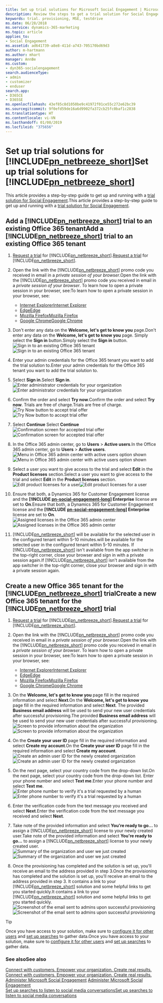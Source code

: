 ```yaml
---
title: Set up trial solutions for Microsoft Social Engagement | Microsoft Docs
description: Review the steps to get a trial solution for Social Engagement
keywords: trial. provisioning, MSE, testdrive
ms.date: 06/28/2018
ms.service: dynamics-365-marketing
ms.topic: article
applies_to:
- Social Engagement
ms.assetid: ad641739-a8e8-411d-a743-705170bd69d3
author: m-hartmann
ms.author: mhart
manager: AnnBe
ms.custom:
- dyn365-socialengagement
search.audienceType:
- admin
- customizer
- enduser
search.app:
- D365CE
- D365SE
ms.openlocfilehash: 43ef85c8d1050be9c41972f01ce55c272e62bc39
ms.sourcegitcommit: 9f0efd59de16a6d9902fa372cb25fc0baf1c2838
ms.translationtype: HT
ms.contentlocale: vi-VN
ms.lasthandoff: 01/08/2019
ms.locfileid: "375656"
---
```

# <a name="set-up-trial-solutions-for-includepnnetbreezeshortincludespn-social-engagement-shortmd"></a><span data-ttu-id="e02e7-105">Set up trial solutions for [!INCLUDE[pn_netbreeze_short](../includes/pn-social-engagement-short.md)]</span><span class="sxs-lookup"><span data-stu-id="e02e7-105">Set up trial solutions for [!INCLUDE[pn_netbreeze_short](../includes/pn-social-engagement-short.md)]</span></span>

<span data-ttu-id="e02e7-106">This article provides a step-by-step guide to get up and running with a [trial solution for Social Engagement](https://experience.dynamics.com/trials/).</span><span class="sxs-lookup"><span data-stu-id="e02e7-106">This article provides a step-by-step guide to get up and running with a [trial solution for Social Engagement](https://experience.dynamics.com/trials/).</span></span> 

## <a name="add-a-includepnnetbreezeshortincludespn-social-engagement-shortmd-trial-to-an-existing-office-365-tenant"></a><span data-ttu-id="e02e7-107">Add a [!INCLUDE[pn_netbreeze_short](../includes/pn-social-engagement-short.md)] trial to an existing Office 365 tenant</span><span class="sxs-lookup"><span data-stu-id="e02e7-107">Add a [!INCLUDE[pn_netbreeze_short](../includes/pn-social-engagement-short.md)] trial to an existing Office 365 tenant</span></span>

1. <span data-ttu-id="e02e7-108">[Request a trial](https://experience.dynamics.com/trials/) for [!INCLUDE[pn_netbreeze_short](../includes/pn-social-engagement-short.md)].</span><span class="sxs-lookup"><span data-stu-id="e02e7-108">[Request a trial](https://experience.dynamics.com/trials/) for [!INCLUDE[pn_netbreeze_short](../includes/pn-social-engagement-short.md)].</span></span>

2. <span data-ttu-id="e02e7-109">Open the link with the [!INCLUDE[pn_netbreeze_short](../includes/pn-social-engagement-short.md)] promo code you received in email in a _private session of your browser_.</span><span class="sxs-lookup"><span data-stu-id="e02e7-109">Open the link with the [!INCLUDE[pn_netbreeze_short](../includes/pn-social-engagement-short.md)] promo code you received in email in a _private session of your browser_.</span></span> <span data-ttu-id="e02e7-110">To learn how to open a private session in your browser, see:</span><span class="sxs-lookup"><span data-stu-id="e02e7-110">To learn how to open a private session in your browser, see:</span></span> 
   - [<span data-ttu-id="e02e7-111">Internet Explorer</span><span class="sxs-lookup"><span data-stu-id="e02e7-111">Internet Explorer</span></span>](https://support.microsoft.com/products/internet-explorer)
   - [<span data-ttu-id="e02e7-112">Edge</span><span class="sxs-lookup"><span data-stu-id="e02e7-112">Edge</span></span>](https://support.microsoft.com/help/4026200/windows-browse-inprivate-in-microsoft-edge)
   - [<span data-ttu-id="e02e7-113">Mozilla Firefox</span><span class="sxs-lookup"><span data-stu-id="e02e7-113">Mozilla Firefox</span></span>](https://support.mozilla.org/kb/private-browsing-use-firefox-without-history)
   - [<span data-ttu-id="e02e7-114">Google Chrome</span><span class="sxs-lookup"><span data-stu-id="e02e7-114">Google Chrome</span></span>](https://support.google.com/chrome/answer/95464)

3. <span data-ttu-id="e02e7-115">Don't enter any data on the **Welcome, let's get to know you** page.</span><span class="sxs-lookup"><span data-stu-id="e02e7-115">Don't enter any data on the **Welcome, let's get to know you** page.</span></span> <span data-ttu-id="e02e7-116">Simply select the **Sign in** button.</span><span class="sxs-lookup"><span data-stu-id="e02e7-116">Simply select the **Sign in** button.</span></span>   
   <span data-ttu-id="e02e7-117">![Sign in to an existing Office 365 tenant](media/mse-trial-existing-sign-in.png "Sign in to an existing Office 365 tenant")</span><span class="sxs-lookup"><span data-stu-id="e02e7-117">![Sign in to an existing Office 365 tenant](media/mse-trial-existing-sign-in.png "Sign in to an existing Office 365 tenant")</span></span>

4. <span data-ttu-id="e02e7-118">Enter your admin credentials for the Office 365 tenant you want to add the trial solution to.</span><span class="sxs-lookup"><span data-stu-id="e02e7-118">Enter your admin credentials for the Office 365 tenant you want to add the trial solution to.</span></span>

5. <span data-ttu-id="e02e7-119">Select **Sign in**.</span><span class="sxs-lookup"><span data-stu-id="e02e7-119">Select **Sign in**.</span></span>   
   <span data-ttu-id="e02e7-120">![Enter administrator credentials for your organization](media/mse-trial-existing-password.png "Enter administrator credentials for your organization")</span><span class="sxs-lookup"><span data-stu-id="e02e7-120">![Enter administrator credentials for your organization](media/mse-trial-existing-password.png "Enter administrator credentials for your organization")</span></span>

6. <span data-ttu-id="e02e7-121">Confirm the order and select **Try now**.</span><span class="sxs-lookup"><span data-stu-id="e02e7-121">Confirm the order and select **Try now**.</span></span> <span data-ttu-id="e02e7-122">Trials are free of charge.</span><span class="sxs-lookup"><span data-stu-id="e02e7-122">Trials are free of charge.</span></span>   
   <span data-ttu-id="e02e7-123">![Try Now button to accept trial offer](media/mse-trial-existing-try-now.png "Try Now button to accept trial offer")</span><span class="sxs-lookup"><span data-stu-id="e02e7-123">![Try Now button to accept trial offer](media/mse-trial-existing-try-now.png "Try Now button to accept trial offer")</span></span>

7. <span data-ttu-id="e02e7-124">Select **Continue** </span><span class="sxs-lookup"><span data-stu-id="e02e7-124">Select **Continue** </span></span>  
   <span data-ttu-id="e02e7-125">![Confirmation screen for accepted trial offer](media/mse-trial-existing-receipt.png "Confirmation screen for accepted trial offer")</span><span class="sxs-lookup"><span data-stu-id="e02e7-125">![Confirmation screen for accepted trial offer](media/mse-trial-existing-receipt.png "Confirmation screen for accepted trial offer")</span></span>
   
8. <span data-ttu-id="e02e7-126">In the Office 365 admin center, go to **Users** > **Active users**.</span><span class="sxs-lookup"><span data-stu-id="e02e7-126">In the Office 365 admin center, go to **Users** > **Active users**.</span></span>   
   <span data-ttu-id="e02e7-127">![Menu in Office 365 admin center with active users option shown](media/mse-trial-existing-active-users.png)</span><span class="sxs-lookup"><span data-stu-id="e02e7-127">![Menu in Office 365 admin center with active users option shown](media/mse-trial-existing-active-users.png)</span></span>

9. <span data-ttu-id="e02e7-128">Select a user you want to give access to the trial and select **Edit** in the **Product licenses** section.</span><span class="sxs-lookup"><span data-stu-id="e02e7-128">Select a user you want to give access to the trial and select **Edit** in the **Product licenses** section.</span></span>   
   <span data-ttu-id="e02e7-129">![Edit product licenses for a user](media/mse-trial-existing-edit-license.png "Edit product licenses for a user")</span><span class="sxs-lookup"><span data-stu-id="e02e7-129">![Edit product licenses for a user](media/mse-trial-existing-edit-license.png "Edit product licenses for a user")</span></span>

10. <span data-ttu-id="e02e7-130">Ensure that both, a Dynamics 365 for Customer Engagement license and the **[!INCLUDE [pn-social-engagement-long](../includes/pn-social-engagement-long.md)] Enterprise** license are set to **On**.</span><span class="sxs-lookup"><span data-stu-id="e02e7-130">Ensure that both, a Dynamics 365 for Customer Engagement license and the **[!INCLUDE [pn-social-engagement-long](../includes/pn-social-engagement-long.md)] Enterprise** license are set to **On**.</span></span>   
   <span data-ttu-id="e02e7-131">![Assigned licenses in the Office 365 admin center](media/mse-trial-existing-assigned-licenses.png "Assigned licenses in the Office 365 admin center")</span><span class="sxs-lookup"><span data-stu-id="e02e7-131">![Assigned licenses in the Office 365 admin center](media/mse-trial-existing-assigned-licenses.png "Assigned licenses in the Office 365 admin center")</span></span>

11. [!INCLUDE[pn_netbreeze_short](../includes/pn-social-engagement-short.md)] <span data-ttu-id="e02e7-132">will be available for the selected user in the configured tenant within 5-10 minutes.</span><span class="sxs-lookup"><span data-stu-id="e02e7-132">will be available for the selected user in the configured tenant within 5-10 minutes.</span></span> <span data-ttu-id="e02e7-133">If [!INCLUDE[pn_netbreeze_short](../includes/pn-social-engagement-short.md)] isn't available from the app switcher in the top-right corner, close your browser and sign in with a private session again.</span><span class="sxs-lookup"><span data-stu-id="e02e7-133">If [!INCLUDE[pn_netbreeze_short](../includes/pn-social-engagement-short.md)] isn't available from the app switcher in the top-right corner, close your browser and sign in with a private session again.</span></span>
 
## <a name="create-a-new-office-365-tenant-for-the-includepnnetbreezeshortincludespn-social-engagement-shortmd-trial"></a><span data-ttu-id="e02e7-134">Create a new Office 365 tenant for the [!INCLUDE[pn_netbreeze_short](../includes/pn-social-engagement-short.md)] trial</span><span class="sxs-lookup"><span data-stu-id="e02e7-134">Create a new Office 365 tenant for the [!INCLUDE[pn_netbreeze_short](../includes/pn-social-engagement-short.md)] trial</span></span>

1. <span data-ttu-id="e02e7-135">[Request a trial](https://experience.dynamics.com/trials/) for [!INCLUDE[pn_netbreeze_short](../includes/pn-social-engagement-short.md)].</span><span class="sxs-lookup"><span data-stu-id="e02e7-135">[Request a trial](https://experience.dynamics.com/trials/) for [!INCLUDE[pn_netbreeze_short](../includes/pn-social-engagement-short.md)].</span></span>
   
2. <span data-ttu-id="e02e7-136">Open the link with the [!INCLUDE[pn_netbreeze_short](../includes/pn-social-engagement-short.md)] promo code you received in email in a _private session of your browser_.</span><span class="sxs-lookup"><span data-stu-id="e02e7-136">Open the link with the [!INCLUDE[pn_netbreeze_short](../includes/pn-social-engagement-short.md)] promo code you received in email in a _private session of your browser_.</span></span> <span data-ttu-id="e02e7-137">To learn how to open a private session in your browser, see:</span><span class="sxs-lookup"><span data-stu-id="e02e7-137">To learn how to open a private session in your browser, see:</span></span> 
   - [<span data-ttu-id="e02e7-138">Internet Explorer</span><span class="sxs-lookup"><span data-stu-id="e02e7-138">Internet Explorer</span></span>](https://support.microsoft.com/products/internet-explorer)
   - [<span data-ttu-id="e02e7-139">Edge</span><span class="sxs-lookup"><span data-stu-id="e02e7-139">Edge</span></span>](https://support.microsoft.com/help/4026200/windows-browse-inprivate-in-microsoft-edge)
   - [<span data-ttu-id="e02e7-140">Mozilla Firefox</span><span class="sxs-lookup"><span data-stu-id="e02e7-140">Mozilla Firefox</span></span>](https://support.mozilla.org/kb/private-browsing-use-firefox-without-history)
   - [<span data-ttu-id="e02e7-141">Google Chrome</span><span class="sxs-lookup"><span data-stu-id="e02e7-141">Google Chrome</span></span>](https://support.google.com/chrome/answer/95464)

3. <span data-ttu-id="e02e7-142">On the **Welcome, let's get to know you** page fill in the required information and select **Next**.</span><span class="sxs-lookup"><span data-stu-id="e02e7-142">On the **Welcome, let's get to know you** page fill in the required information and select **Next**.</span></span> <span data-ttu-id="e02e7-143">The provided **Business email address** will be used to send your new user credentials after successful provisioning.</span><span class="sxs-lookup"><span data-stu-id="e02e7-143">The provided **Business email address** will be used to send your new user credentials after successful provisioning.</span></span>   
   <span data-ttu-id="e02e7-144">![Screen to provide information about the organization](media/mse-trial-new-org-data.png "Screen to provide information about the organization")</span><span class="sxs-lookup"><span data-stu-id="e02e7-144">![Screen to provide information about the organization](media/mse-trial-new-org-data.png "Screen to provide information about the organization")</span></span>   

4. <span data-ttu-id="e02e7-145">On the **Create your user ID** page fill in the required information and select **Create my account**.</span><span class="sxs-lookup"><span data-stu-id="e02e7-145">On the **Create your user ID** page fill in the required information and select **Create my account**.</span></span>   
   <span data-ttu-id="e02e7-146">![Create an admin user ID for the newly created organization](media/mse-trial-new-create-user-id.png "Create an admin user ID for the newly created organization")</span><span class="sxs-lookup"><span data-stu-id="e02e7-146">![Create an admin user ID for the newly created organization](media/mse-trial-new-create-user-id.png "Create an admin user ID for the newly created organization")</span></span>

5. <span data-ttu-id="e02e7-147">On the next page, select your country code from the drop-down list.</span><span class="sxs-lookup"><span data-stu-id="e02e7-147">On the next page, select your country code from the drop-down list.</span></span> <span data-ttu-id="e02e7-148">Enter your phone number and select **Text me**.</span><span class="sxs-lookup"><span data-stu-id="e02e7-148">Enter your phone number and select **Text me**.</span></span>   
<span data-ttu-id="e02e7-149">![Enter phone number to verify it's a trial requested by a human](media/mse-trial-new-phone-verification.png "Enter phone number to verify it's a trial requested by a human")</span><span class="sxs-lookup"><span data-stu-id="e02e7-149">![Enter phone number to verify it's a trial requested by a human](media/mse-trial-new-phone-verification.png "Enter phone number to verify it's a trial requested by a human")</span></span>

6. <span data-ttu-id="e02e7-150">Enter the verification code from the text message you received and select **Next**.</span><span class="sxs-lookup"><span data-stu-id="e02e7-150">Enter the verification code from the text message you received and select **Next**.</span></span>

7. <span data-ttu-id="e02e7-151">Take note of the provided information and select **You're ready to go...** to assign a [!INCLUDE[pn_netbreeze_short](../includes/pn-social-engagement-short.md)] license to your newly created user.</span><span class="sxs-lookup"><span data-stu-id="e02e7-151">Take note of the provided information and select **You're ready to go...** to assign a [!INCLUDE[pn_netbreeze_short](../includes/pn-social-engagement-short.md)] license to your newly created user.</span></span>   
   <span data-ttu-id="e02e7-152">![Summary of the organization and user we just created](media/mse-trial-new-org-summary.png "Summary of the organization and user we just created")</span><span class="sxs-lookup"><span data-stu-id="e02e7-152">![Summary of the organization and user we just created](media/mse-trial-new-org-summary.png "Summary of the organization and user we just created")</span></span>

8. <span data-ttu-id="e02e7-153">Once the provisioning has completed and the solution is set up, you'll receive an email to the address provided in step 3.</span><span class="sxs-lookup"><span data-stu-id="e02e7-153">Once the provisioning has completed and the solution is set up, you'll receive an email to the address provided in step 3.</span></span> <span data-ttu-id="e02e7-154">It contains a link to your [!INCLUDE[pn_netbreeze_short](../includes/pn-social-engagement-short.md)] solution and some helpful links to get you started quickly.</span><span class="sxs-lookup"><span data-stu-id="e02e7-154">It contains a link to your [!INCLUDE[pn_netbreeze_short](../includes/pn-social-engagement-short.md)] solution and some helpful links to get you started quickly.</span></span>   
<span data-ttu-id="e02e7-155">![Screenshot of the email sent to admins upon successful provisioning](media/mse-trial-new-solution-email.png "Screenshot of the email sent to admins upon successful provisioning")</span><span class="sxs-lookup"><span data-stu-id="e02e7-155">![Screenshot of the email sent to admins upon successful provisioning](media/mse-trial-new-solution-email.png "Screenshot of the email sent to admins upon successful provisioning")</span></span>

> [!TIP]
> <span data-ttu-id="e02e7-156">Once you have access to your solution, make sure to [configure it for other users](administer-microsoft-social-engagement.md) and [set up searches](set-up-searches.md) to gather data.</span><span class="sxs-lookup"><span data-stu-id="e02e7-156">Once you have access to your solution, make sure to [configure it for other users](administer-microsoft-social-engagement.md) and [set up searches](set-up-searches.md) to gather data.</span></span>

### <a name="see-also"></a><span data-ttu-id="e02e7-157">See also</span><span class="sxs-lookup"><span data-stu-id="e02e7-157">See also</span></span>
<span data-ttu-id="e02e7-158">[Connect with customers. Empower your organization. Create real results.](overview.md)  </span><span class="sxs-lookup"><span data-stu-id="e02e7-158">[Connect with customers. Empower your organization. Create real results.](overview.md)  </span></span>  
<span data-ttu-id="e02e7-159">[Administer Microsoft Social Engagement](administer-microsoft-social-engagement.md)  </span><span class="sxs-lookup"><span data-stu-id="e02e7-159">[Administer Microsoft Social Engagement](administer-microsoft-social-engagement.md)  </span></span>  
[<span data-ttu-id="e02e7-160">Set up searches to listen to social media conversations</span><span class="sxs-lookup"><span data-stu-id="e02e7-160">Set up searches to listen to social media conversations</span></span>](set-up-searches.md)
